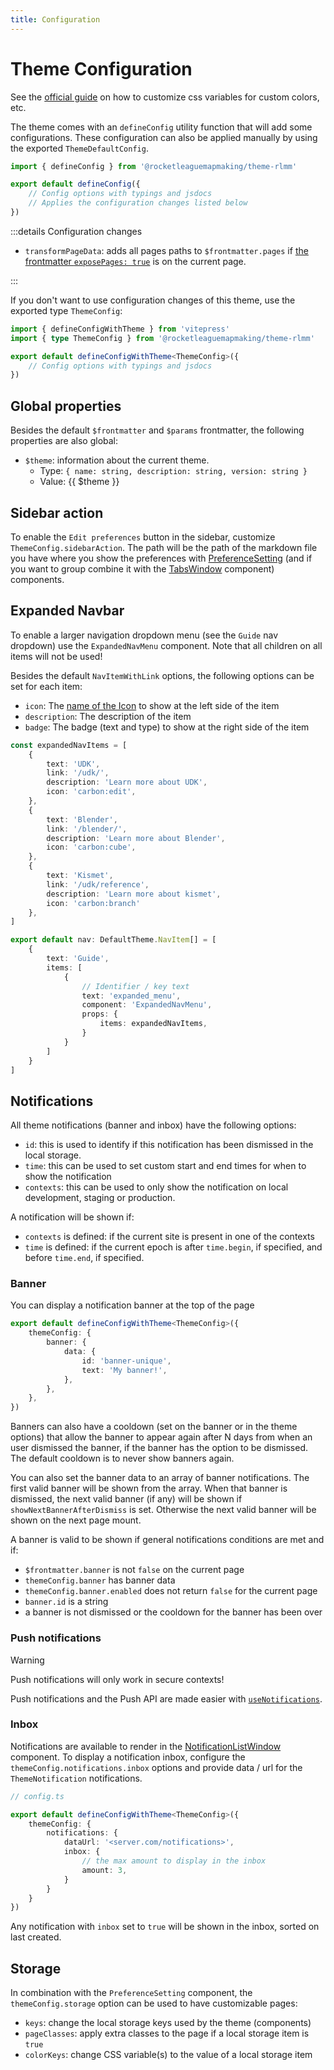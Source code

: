 ```yaml
---
title: Configuration
---
```


# Theme Configuration

See the [official guide](https://vitepress.dev/guide/extending-default-theme#customizing-css) on how to customize css variables for custom colors, etc.

The theme comes with an `defineConfig` utility function that will add some configurations. These configuration can also be applied manually by using the exported `ThemeDefaultConfig`.

```ts
import { defineConfig } from '@rocketleaguemapmaking/theme-rlmm'

export default defineConfig({
    // Config options with typings and jsdocs
    // Applies the configuration changes listed below
})
```

:::details Configuration changes

- `transformPageData`: adds all pages paths to `$frontmatter.pages` if [the frontmatter `exposePages: true`](frontmatter#exposepages) is on the current page.

:::

If you don't want to use configuration changes of this theme, use the exported type `ThemeConfig`:

```ts
import { defineConfigWithTheme } from 'vitepress'
import { type ThemeConfig } from '@rocketleaguemapmaking/theme-rlmm'

export default defineConfigWithTheme<ThemeConfig>({
    // Config options with typings and jsdocs
})
```

## Global properties

Besides the default `$frontmatter` and `$params` frontmatter, the following properties are also global:

- `$theme`: information about the current theme.
  - Type: `{ name: string, description: string, version: string }`
  - Value: {{ $theme }}

## Sidebar action

To enable the `Edit preferences` button in the sidebar, customize `ThemeConfig.sidebarAction`. The path will be the path of the markdown file you have where you show the preferences with [PreferenceSetting](components#preferencesetting) (and if you want to group combine it with the [TabsWindow](components#tabswindow) component) components.

## Expanded Navbar

To enable a larger navigation dropdown menu (see the `Guide` nav dropdown) use the `ExpandedNavMenu` component.
Note that all children on all items will not be used!

Besides the default `NavItemWithLink` options, the following options can be set for each item:

- `icon`: The [name of the Icon](components#icon) to show at the left side of the item
- `description`: The description of the item
- `badge`: The badge (text and type) to show at the right side of the item

```ts
const expandedNavItems = [
    {
        text: 'UDK',
        link: '/udk/',
        description: 'Learn more about UDK',
        icon: 'carbon:edit',
    },
    {
        text: 'Blender',
        link: '/blender/',
        description: 'Learn more about Blender',
        icon: 'carbon:cube',
    },
    {
        text: 'Kismet',
        link: '/udk/reference',
        description: 'Learn more about kismet',
        icon: 'carbon:branch'
    },
]

export default nav: DefaultTheme.NavItem[] = [
    {
        text: 'Guide',
        items: [
            {
                // Identifier / key text
                text: 'expanded_menu',
                component: 'ExpandedNavMenu',
                props: {
                    items: expandedNavItems,
                }
            }
        ]
    }
]
```

## Notifications

All theme notifications (banner and inbox) have the following options:

- `id`: this is used to identify if this notification has been dismissed in the local storage.
- `time`: this can be used to set custom start and end times for when to show the notification
- `contexts`: this can be used to only show the notification on local development, staging or production.

A notification will be shown if:

- `contexts` is defined: if the current site is present in one of the contexts
- `time` is defined: if the current epoch is after `time.begin`, if specified, and before `time.end`, if specified.

### Banner

You can display a notification banner at the top of the page

```ts
export default defineConfigWithTheme<ThemeConfig>({
    themeConfig: {
        banner: {
            data: {
                id: 'banner-unique',
                text: 'My banner!',
            },
        },
    },
})
```

Banners can also have a cooldown (set on the banner or in the theme options) that allow the banner to appear again after N days from when an user dismissed the banner, if the banner has the option to be dismissed. The default cooldown is to never show banners again.

You can also set the banner data to an array of banner notifications. The first valid banner will be shown from the array. When that banner is dismissed, the next valid banner (if any) will be shown if `showNextBannerAfterDismiss` is set. Otherwise the next valid banner will be shown on the next page mount.

A banner is valid to be shown if general notifications conditions are met and if:

- `$frontmatter.banner` is not `false` on the current page
- `themeConfig.banner` has banner data
- `themeConfig.banner.enabled` does not return `false` for the current page
- `banner.id` is a string
- a banner is not dismissed or the cooldown for the banner has been over

### Push notifications

> [!WARNING]
> Push notifications will only work in secure contexts!

Push notifications and the Push API are made easier with [`useNotifications`](composables#usenotifications).

### Inbox

Notifications are available to render in the [NotificationListWindow](./windows/list#notifications) component. To display a notification inbox, configure the `themeConfig.notifications.inbox` options and provide data / url for the `ThemeNotification` notifications.

```ts
// config.ts

export default defineConfigWithTheme<ThemeConfig>({
    themeConfig: {
        notifications: {
            dataUrl: '<server.com/notifications>',
            inbox: {
                // the max amount to display in the inbox
                amount: 3,
            }
        }
    }
})

```

Any notification with `inbox` set to `true` will be shown in the inbox, sorted on last created.

## Storage

In combination with the `PreferenceSetting` component, the `themeConfig.storage` option can be used to have customizable pages:

- `keys`: change the local storage keys used by the theme (components)
- `pageClasses`: apply extra classes to the page if a local storage item is `true`
- `colorKeys`: change CSS variable(s) to the value of a local storage item
